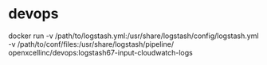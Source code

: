 # devops


 docker  run  -v /path/to/logstash.yml:/usr/share/logstash/config/logstash.yml  -v /path/to/conf/files:/usr/share/logstash/pipeline/ openxcellinc/devops:logstash67-input-cloudwatch-logs
